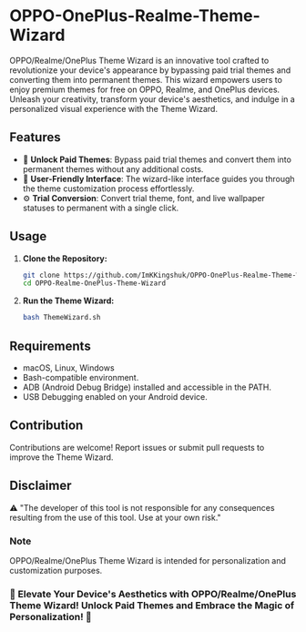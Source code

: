 # OPPO-OnePlus-Realme-Theme-Wizard

OPPO/Realme/OnePlus Theme Wizard is an innovative tool crafted to revolutionize your device's appearance by bypassing paid trial themes and converting them into permanent themes. This wizard empowers users to enjoy premium themes for free on OPPO, Realme, and OnePlus devices. Unleash your creativity, transform your device's aesthetics, and indulge in a personalized visual experience with the Theme Wizard.

## Features

- 🎨 **Unlock Paid Themes**: Bypass paid trial themes and convert them into permanent themes without any additional costs.
- 🚀 **User-Friendly Interface**: The wizard-like interface guides you through the theme customization process effortlessly.
- ⚙️ **Trial Conversion**: Convert trial theme, font, and live wallpaper statuses to permanent with a single click.

## Usage

1. **Clone the Repository:**

   ```bash
   git clone https://github.com/ImKKingshuk/OPPO-OnePlus-Realme-Theme-Wizard.git
   cd OPPO-Realme-OnePlus-Theme-Wizard
   ```

2. **Run the Theme Wizard:**

   ```bash
   bash ThemeWizard.sh
   ```

## Requirements

- macOS, Linux, Windows
- Bash-compatible environment.
- ADB (Android Debug Bridge) installed and accessible in the PATH.
- USB Debugging enabled on your Android device.

## Contribution

Contributions are welcome! Report issues or submit pull requests to improve the Theme Wizard.

## Disclaimer

⚠️ "The developer of this tool is not responsible for any consequences resulting from the use of this tool. Use at your own risk."

### Note

OPPO/Realme/OnePlus Theme Wizard is intended for personalization and customization purposes.

### 🎨 Elevate Your Device's Aesthetics with OPPO/Realme/OnePlus Theme Wizard! Unlock Paid Themes and Embrace the Magic of Personalization! 🎨
